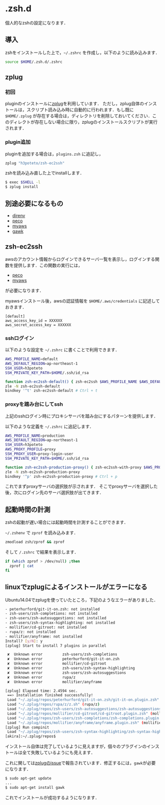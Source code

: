 # .zsh.d

個人的なzshの設定になります．

## 導入

zshをインストールした上で，`~/.zshrc` を作成し，以下のように読み込みます．

```bash
source $HOME/.zsh.d/.zshrc
```

## zplug
### 初回
pluginのインストールに[zplug](https://github.com/zplug/zplug)を利用しています．
ただし，zplug自体のインストールは，スクリプト読み込み時に自動的に行われます．もし既に`$HOME/.zplug` が存在する場合は，ディレクトリを削除しておいてください．このディレクトが存在しない場合に限り，zplugのインストールスクリプトが実行されます．

### plugin追加
pluginを追加する場合は，`plugins.zsh` に追記し，

```bash
zplug "h3poteto/zsh-ec2ssh"
```

zshを読み込み直した上でinstallします．

```bash
$ exec $SHELL -l
$ zplug install
```

## 別途必要になるもの

- [direnv](https://github.com/direnv/direnv)
- [peco](https://github.com/peco/peco)
- [myaws](https://github.com/minamijoyo/myaws)
- [gawk](https://www.gnu.org/software/gawk/)

## zsh-ec2ssh
awsのアカウント情報からログインできるサーバ一覧を表示し，ログインする関数を提供します．この関数の実行には，

- [peco](https://github.com/peco/peco)
- [myaws](https://github.com/minamijoyo/myaws)

が必要になります．

myawsインストール後，awsの認証情報を `$HOME/.aws/credentials` に記述しておきます．

```
[default]
aws_access_key_id = XXXXXX
aws_secret_access_key = XXXXXX
```

### sshログイン

以下のような設定を `~/.zshrc` に書くことで利用できます．

```sh
AWS_PROFILE_NAME=default
AWS_DEFAULT_REGION=ap-northeast-1
SSH_USER=h3poteto
SSH_PRIVATE_KEY_PATH=$HOME/.ssh/id_rsa

function zsh-ec2ssh-default() { zsh-ec2ssh $AWS_PROFILE_NAME $AWS_DEFAULT_REGION $SSH_USER $SSH_PRIVATE_KEY_PATH }
zle -N zsh-ec2ssh-default
bindkey '^t' zsh-ec2ssh-default # Ctrl + t
```

### proxyを踏み台にしてssh
上記のsshログイン時にプロキシサーバを踏み台にするパターンを提供します．

以下のような定義を `~/.zshrc` に追記します．

```sh
AWS_PROFILE_NAME=production
AWS_DEFAULT_REGION=ap-northeast-1
SSH_USER=h3poteto
AWS_PROXY_PROFILE=proxy
SSH_PROXY_USER=proxy-login-user
SSH_PRIVATE_KEY_PATH=$HOME/.ssh/id_rsa

function zsh-ec2ssh-production-proxy() { zsh-ec2ssh-with-proxy $AWS_PROFILE_NAME $AWS_DEFAULT_REGION $SSH_USER $AWS_PROXY_PROFILE $SSH_PROXY_USER $SSH_PRIVATE_KEY_PATH }
zle -N zsh-ec2ssh-production-proxy
bindkey '^p' zsh-ec2ssh-production-proxy # Ctrl + p
```

これでまずproxyサーバの選択肢が示されます．
そこでproxyサーバを選択した後，次にログイン先のサーバ選択肢が出てきます．

## 起動時間の計測
zshの起動が遅い場合には起動時間を計測することができます．

`~/.zshenv` で `zprof` を読み込みます．

```sh
zmodload zsh/zprof && zprof
```

そして `/.zshrc` で結果を表示します．

```sh
if (which zprof > /dev/null) ;then
  zprof | cat
fi
```

## linuxでzplugによるインストールがエラーになる

Ubuntu14.04でzplugを使っていたところ，下記のようなエラーがありました．


```sh
- peterhurford/git-it-on.zsh: not installed
- zsh-users/zsh-completions: not installed
- zsh-users/zsh-autosuggestions: not installed
- zsh-users/zsh-syntax-highlighting: not installed
- mollifier/cd-gitroot: not installed
- rupa/z: not installed
- mollifier/anyframe: not installed
Install? [y/N]: y
[zplug] Start to install 7 plugins in parallel

 ✘  Unknown error         zsh-users/zsh-completions
 ✘  Unknown error         peterhurford/git-it-on.zsh
 ✘  Unknown error         mollifier/cd-gitroot
 ✘  Unknown error         zsh-users/zsh-syntax-highlighting
 ✘  Unknown error         zsh-users/zsh-autosuggestions
 ✘  Unknown error         rupa/z
 ✘  Unknown error         mollifier/anyframe

[zplug] Elapsed time: 2.4594 sec.
 ==> Installation finished successfully!
 Load "~/.zplug/repos/peterhurford/git-it-on.zsh/git-it-on.plugin.zsh" (peterhurford/git-it-on.zsh)
 Load "~/.zplug/repos/rupa/z/z.sh" (rupa/z)
 Load "~/.zplug/repos/zsh-users/zsh-autosuggestions/zsh-autosuggestions.plugin.zsh" (zsh-users/zsh-autosuggestions)
 Load "~/.zplug/repos/mollifier/cd-gitroot/cd-gitroot.plugin.zsh" (mollifier/cd-gitroot)
 Load "~/.zplug/repos/zsh-users/zsh-completions/zsh-completions.plugin.zsh" (zsh-users/zsh-completions)
 Load "~/.zplug/repos/mollifier/anyframe/anyframe.plugin.zsh" (mollifier/anyframe)
[zplug] Run compinit
 Load "~/.zplug/repos/zsh-users/zsh-syntax-highlighting/zsh-syntax-highlighting.plugin.zsh" (zsh-users/zsh-syntax-highlighting)
[akira]:~/.zplug/repos$
```

インストール自体は完了しているように見えますが，個々のプラグインのインストールは全て失敗しているようにも見えます．

これに関しては[zplugのissue](https://github.com/zplug/zplug/issues/359)で報告されています．修正するには，`gawk`が必要になります．

```sh
$ sudo apt-get update
...
$ sudo apt-get install gawk
```

これでインストールが成功するようになります．
